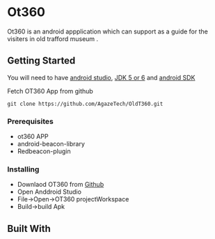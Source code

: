 # Ot360
Ot360 is an android appplication which can support as a guide for the visiters in old trafford museum .

## Getting Started
You will need to have [android studio](https://developer.android.com/studio/index.html), [JDK 5 or 6](http://www.oracle.com/technetwork/java/javase/downloads/index.html)  and [android SDK](https://developer.android.com/studio/index.html)

Fetch OT360 App from github
```
git clone https://github.com/AgazeTech/OldT360.git

```
### Prerequisites

- ot360 APP
- android-beacon-library
- Redbeacon-plugin

### Installing
- Downlaod OT360 from [Github](https://github.com/AgazeTech/OldT360.git)
- Open Anddroid Studio
- File->Open->OT360 projectWorkspace
- Build->build Apk

## Built With


